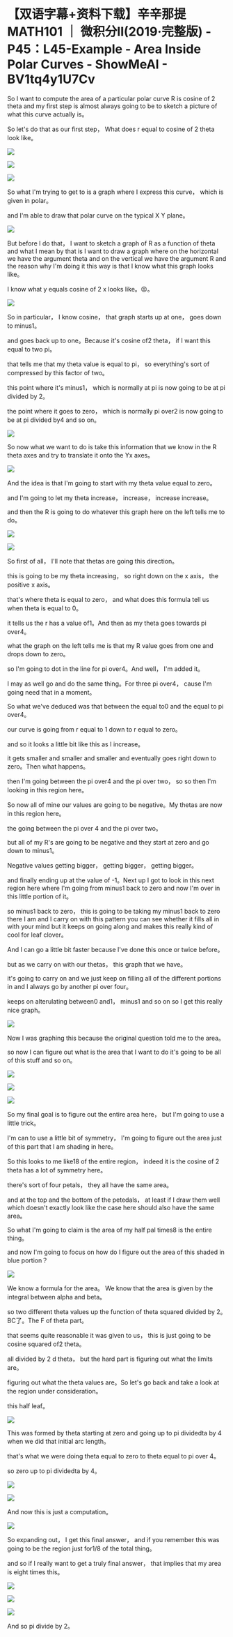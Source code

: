 # 【双语字幕+资料下载】辛辛那提 MATH101 ｜ 微积分Ⅱ(2019·完整版) - P45：L45-Example - Area Inside Polar Curves - ShowMeAI - BV1tq4y1U7Cv

So I want to compute the area of a particular polar curve R is cosine of 2 theta and my first step is almost always going to be to sketch a picture of what this curve actually is。

 So let's do that as our first step， What does r equal to cosine of 2 theta look like。



![](img/481bdc046113182045e2439fa3d8a774_1.png)

![](img/481bdc046113182045e2439fa3d8a774_2.png)

![](img/481bdc046113182045e2439fa3d8a774_3.png)

So what I'm trying to get to is a graph where I express this curve， which is given in polar。

 and I'm able to draw that polar curve on the typical X Y plane。



![](img/481bdc046113182045e2439fa3d8a774_5.png)

But before I do that， I want to sketch a graph of R as a function of theta and what I mean by that is I want to draw a graph where on the horizontal we have the argument theta and on the vertical we have the argument R and the reason why I'm doing it this way is that I know what this graph looks like。

 I know what y equals cosine of 2 x looks like。😡。

![](img/481bdc046113182045e2439fa3d8a774_7.png)

So in particular， I know cosine， that graph starts up at one， goes down to minus1。

 and goes back up to one。Because it's cosine of2 theta， if I want this equal to two pi。

 that tells me that my theta value is equal to pi， so everything's sort of compressed by this factor of two。

 this point where it's minus1， which is normally at pi is now going to be at pi divided by 2。

 the point where it goes to zero， which is normally pi over2 is now going to be at pi divided by4 and so on。



![](img/481bdc046113182045e2439fa3d8a774_9.png)

So now what we want to do is take this information that we know in the R theta axes and try to translate it onto the Yx axes。



![](img/481bdc046113182045e2439fa3d8a774_11.png)

And the idea is that I'm going to start with my theta value equal to zero。

 and I'm going to let my theta increase， increase， increase increase。

 and then the R is going to do whatever this graph here on the left tells me to do。



![](img/481bdc046113182045e2439fa3d8a774_13.png)

![](img/481bdc046113182045e2439fa3d8a774_14.png)

So first of all， I'll note that thetas are going this direction。

 this is going to be my theta increasing， so right down on the x axis， the positive x axis。

 that's where theta is equal to zero， and what does this formula tell us when theta is equal to 0。

 it tells us the r has a value of1。And then as my theta goes towards pi over4。

 what the graph on the left tells me is that my R value goes from one and drops down to zero。

 so I'm going to dot in the line for pi over4。And well， I'm added it。

 I may as well go and do the same thing。For three pi over4， cause I'm going need that in a moment。

So what we've deduced was that between the equal to0 and the equal to pi over4。

 our curve is going from r equal to 1 down to r equal to  zero。

 and so it looks a little bit like this as I increase。

 it gets smaller and smaller and smaller and eventually goes right down to zero。Then what happens。

 then I'm going between the pi over4 and the pi over two， so so then I'm looking in this region here。

So now all of mine our values are going to be negative。My thetas are now in this region here。

 the going between the pi over 4 and the pi over two。

 but all of my R's are going to be negative and they start at zero and go down to minus1。

Negative values getting bigger， getting bigger， getting bigger。

 and finally ending up at the value of -1。Next up I got to look in this next region here where I'm going from minus1 back to zero and now I'm over in this little portion of it。

 so minus1 back to zero， this is going to be taking my minus1 back to zero there I am and I carry on with this pattern you can see whether it fills all in with your mind but it keeps on going along and makes this really kind of cool for leaf clover。

And I can go a little bit faster because I've done this once or twice before。

 but as we carry on with our thetas， this graph that we have。

 it's going to carry on and we just keep on filling all of the different portions in and I always go by another pi over four。

 keeps on alterulating between0 and1， minus1 and so on so I get this really nice graph。



![](img/481bdc046113182045e2439fa3d8a774_16.png)

Now I was graphing this because the original question told me to the area。

 so now I can figure out what is the area that I want to do it's going to be all of this stuff and so on。



![](img/481bdc046113182045e2439fa3d8a774_18.png)

![](img/481bdc046113182045e2439fa3d8a774_19.png)

![](img/481bdc046113182045e2439fa3d8a774_20.png)

So my final goal is to figure out the entire area here， but I'm going to use a little trick。

 I'm can to use a little bit of symmetry， I'm going to figure out the area just of this part that I am shading in here。

So this looks to me like18 of the entire region， indeed it is the cosine of 2 theta has a lot of symmetry here。

 there's sort of four petals， they all have the same area。

 and at the top and the bottom of the petedals， at least if I draw them well which doesn't exactly look like the case here should also have the same area。

So what I'm going to claim is the area of my half pal times8 is the entire thing。

 and now I'm going to focus on how do I figure out the area of this shaded in blue portion？



![](img/481bdc046113182045e2439fa3d8a774_22.png)

We know a formula for the area。 We know that the area is given by the integral between alpha and beta。

 so two different theta values up the function of theta squared divided by 2。BC了。The F of theta part。

 that seems quite reasonable it was given to us， this is just going to be cosine squared of2 theta。

 all divided by 2 d theta， but the hard part is figuring out what the limits are。

 figuring out what the theta values are。So let's go back and take a look at the region under consideration。

 this half leaf。

![](img/481bdc046113182045e2439fa3d8a774_24.png)

This was formed by theta starting at zero and going up to pi dividedta by 4 when we did that initial arc length。

 that's what we were doing theta equal to  zero to theta equal to pi over 4。

 so zero up to pi dividedta by 4。

![](img/481bdc046113182045e2439fa3d8a774_26.png)

![](img/481bdc046113182045e2439fa3d8a774_27.png)

And now this is just a computation。

![](img/481bdc046113182045e2439fa3d8a774_29.png)

So expanding out， I get this final answer， and if you remember this was going to be the region just for1/8 of the total thing。

 and so if I really want to get a truly final answer， that implies that my area is eight times this。



![](img/481bdc046113182045e2439fa3d8a774_31.png)

![](img/481bdc046113182045e2439fa3d8a774_32.png)

![](img/481bdc046113182045e2439fa3d8a774_33.png)

And so pi divide by 2。